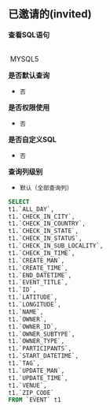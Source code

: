 ## 已邀请的(invited) <!-- {docsify-ignore-all} -->



<p class="panel-title"><b>查看SQL语句</b></p>
<br>

<el-row>
&nbsp;<el-tag @click="MYSQL5 = true">MYSQL5</el-tag>
</el-row>

<br>
<p class="panel-title"><b>是否默认查询</b></p>

* `否`

<p class="panel-title"><b>是否权限使用</b></p>

* `否`

<p class="panel-title"><b>是否自定义SQL</b></p>

* `否`

<p class="panel-title"><b>查询列级别</b></p>

* `默认（全部查询列）`






<el-dialog v-model="MYSQL5" title="MYSQL5">

```sql
SELECT
t1.`ALL_DAY`,
t1.`CHECK_IN_CITY`,
t1.`CHECK_IN_COUNTRY`,
t1.`CHECK_IN_STATE`,
t1.`CHECK_IN_STATUS`,
t1.`CHECK_IN_SUB_LOCALITY`,
t1.`CHECK_IN_TIME`,
t1.`CREATE_MAN`,
t1.`CREATE_TIME`,
t1.`END_DATETIME`,
t1.`EVENT_TITLE`,
t1.`ID`,
t1.`LATITUDE`,
t1.`LONGITUDE`,
t1.`NAME`,
t1.`OWNER`,
t1.`OWNER_ID`,
t1.`OWNER_SUBTYPE`,
t1.`OWNER_TYPE`,
t1.`PARTICIPANTS`,
t1.`START_DATETIME`,
t1.`TAG`,
t1.`UPDATE_MAN`,
t1.`UPDATE_TIME`,
t1.`VENUE`,
t1.`ZIP_CODE`
FROM `EVENT` t1 


```

</el-dialog>

<script>
 const { createApp } = Vue
  createApp({
    data() {
      return {
                MYSQL5 : false
        
      }
    },
    methods: {
    }
  }).use(ElementPlus).mount('#app')
</script>